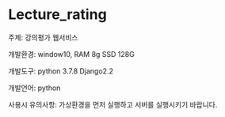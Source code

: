 # Lecture_rating

주제: 강의평가 웹서비스
<br>

개발환경: window10, RAM 8g SSD 128G
<br>

개발도구: python 3.7.8 Django2.2
<br>

개발언어: python
<br>

사용시 유의사항: 가상환경을 먼저 실행하고 서버를 실행시키기 바랍니다.


